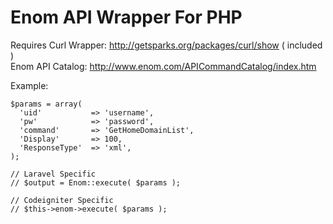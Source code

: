 Enom API Wrapper For PHP
======================
Requires Curl Wrapper: http://getsparks.org/packages/curl/show ( included )<br>
Enom API Catalog: http://www.enom.com/APICommandCatalog/index.htm

Example:

    $params = array(
      'uid'           => 'username',
      'pw'            => 'password',
      'command'       => 'GetHomeDomainList',
      'Display'       => 100,
      'ResponseType'  => 'xml',
    );

    // Laravel Specific
    // $output = Enom::execute( $params );
    
    // Codeigniter Specific
    // $this->enom->execute( $params );
